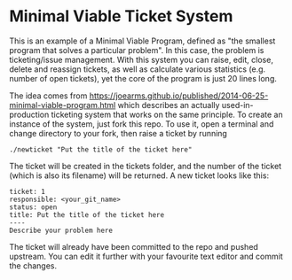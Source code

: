 # Minimal Viable Ticket System

This is an example of a Minimal Viable Program, defined as "the smallest program that solves a particular problem". In this case, the problem is ticketing/issue management. With this system you can raise, edit, close, delete and reassign tickets, as well as calculate various statistics (e.g. number of open tickets), yet the core of the program is just 20 lines long.

The idea comes from <https://joearms.github.io/published/2014-06-25-minimal-viable-program.html> which describes an actually used-in-production ticketing system that works on the same principle. To create an instance of the system, just fork this repo. To use it, open a terminal and change directory to your fork, then raise a ticket by running

    ./newticket "Put the title of the ticket here"

The ticket will be created in the tickets folder, and the number of the ticket (which is also its filename) will be returned. A new ticket looks like this:

```
ticket: 1
responsible: <your_git_name>
status: open
title: Put the title of the ticket here
----
Describe your problem here
```

The ticket will already have been committed to the repo and pushed upstream. You can edit it further with your favourite text editor and commit the changes.
